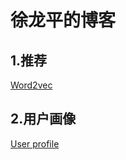# 																徐龙平的博客

## 1.推荐

[Word2vec](recommend/word2vec模型.html)

## 2.用户画像

[User profile](user_profile/用户画像.md)


